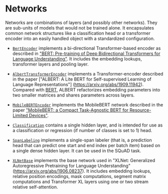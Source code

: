 # Networks

Networks are combinations of layers (and possibly other networks). They are sub-units of models that would not be trained alone. It
encapsulates common network structures like a classification head
or a transformer encoder into an easily handled object with a
standardized configuration.

* [`BertEncoder`](bert_encoder.py) implements a bi-directional
Transformer-based encoder as described in ["BERT: Pre-training of Deep
Bidirectional Transformers for Language Understanding"](https://arxiv.org/abs/1810.04805). It includes the embedding lookups,
transformer layers and pooling layer.

* [`AlbertTransformerEncoder`](albert_transformer_encoder.py) implements a
Transformer-encoder described in the paper ["ALBERT: A Lite BERT for
Self-supervised Learning of Language Representations"]
(https://arxiv.org/abs/1909.11942). Compared with [BERT](https://arxiv.org/abs/1810.04805), ALBERT refactorizes embedding parameters
into two smaller matrices and shares parameters across layers.

* [`MobileBERTEncoder`](mobile_bert_encoder.py) implements the
MobileBERT network described in the paper ["MobileBERT: a Compact Task-Agnostic
BERT for Resource-Limited Devices"](https://arxiv.org/abs/2004.02984).

* [`Classification`](classification.py) contains a single hidden layer, and is
intended for use as a classification or regression (if number of classes is set
to 1) head.

* [`SpanLabeling`](span_labeling.py) implements a single-span labeler (that is, a prediction head that can predict one start and end index per batch item) based on a single dense hidden layer. It can be used in the SQuAD task.

* [`XLNetBase`](xlnet_base.py) implements the base network used in "XLNet: Generalized Autoregressive Pretraining for Language Understanding"(https://arxiv.org/abs/1906.08237). It includes embedding lookups, relative position encodings, mask computations, segment matrix computations and Transformer XL layers using one or two stream relative self-attention.
